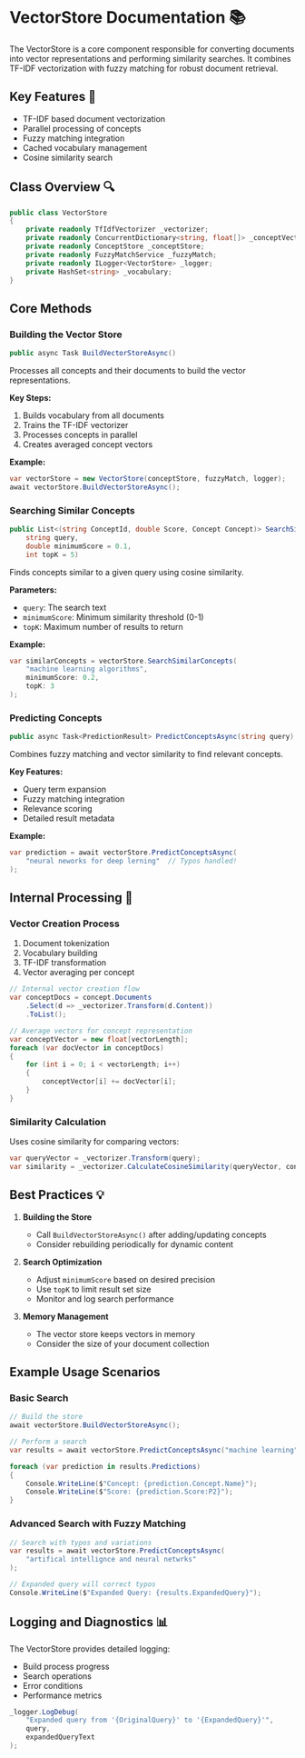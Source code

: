# VectorStore Documentation 📚

The VectorStore is a core component responsible for converting documents into vector representations and performing similarity searches. It combines TF-IDF vectorization with fuzzy matching for robust document retrieval.

## Key Features 🎯

- TF-IDF based document vectorization
- Parallel processing of concepts
- Fuzzy matching integration
- Cached vocabulary management
- Cosine similarity search

## Class Overview 🔍

```csharp
public class VectorStore
{
    private readonly TfIdfVectorizer _vectorizer;
    private readonly ConcurrentDictionary<string, float[]> _conceptVectors;
    private readonly ConceptStore _conceptStore;
    private readonly FuzzyMatchService _fuzzyMatch;
    private readonly ILogger<VectorStore> _logger;
    private HashSet<string> _vocabulary;
}
```

## Core Methods

### Building the Vector Store
```csharp
public async Task BuildVectorStoreAsync()
```
Processes all concepts and their documents to build the vector representations.

**Key Steps:**
1. Builds vocabulary from all documents
2. Trains the TF-IDF vectorizer
3. Processes concepts in parallel
4. Creates averaged concept vectors

**Example:**
```csharp
var vectorStore = new VectorStore(conceptStore, fuzzyMatch, logger);
await vectorStore.BuildVectorStoreAsync();
```

### Searching Similar Concepts
```csharp
public List<(string ConceptId, double Score, Concept Concept)> SearchSimilarConcepts(
    string query,
    double minimumScore = 0.1,
    int topK = 5)
```
Finds concepts similar to a given query using cosine similarity.

**Parameters:**
- `query`: The search text
- `minimumScore`: Minimum similarity threshold (0-1)
- `topK`: Maximum number of results to return

**Example:**
```csharp
var similarConcepts = vectorStore.SearchSimilarConcepts(
    "machine learning algorithms",
    minimumScore: 0.2,
    topK: 3
);
```

### Predicting Concepts
```csharp
public async Task<PredictionResult> PredictConceptsAsync(string query)
```
Combines fuzzy matching and vector similarity to find relevant concepts.

**Key Features:**
- Query term expansion
- Fuzzy matching integration
- Relevance scoring
- Detailed result metadata

**Example:**
```csharp
var prediction = await vectorStore.PredictConceptsAsync(
    "neural neworks for deep lerning"  // Typos handled!
);
```

## Internal Processing 🔄

### Vector Creation Process
1. Document tokenization
2. Vocabulary building
3. TF-IDF transformation
4. Vector averaging per concept

```csharp
// Internal vector creation flow
var conceptDocs = concept.Documents
    .Select(d => _vectorizer.Transform(d.Content))
    .ToList();

// Average vectors for concept representation
var conceptVector = new float[vectorLength];
foreach (var docVector in conceptDocs)
{
    for (int i = 0; i < vectorLength; i++)
    {
        conceptVector[i] += docVector[i];
    }
}
```

### Similarity Calculation
Uses cosine similarity for comparing vectors:
```csharp
var queryVector = _vectorizer.Transform(query);
var similarity = _vectorizer.CalculateCosineSimilarity(queryVector, conceptVector);
```

## Best Practices 💡

1. **Building the Store**
    - Call `BuildVectorStoreAsync()` after adding/updating concepts
    - Consider rebuilding periodically for dynamic content

2. **Search Optimization**
    - Adjust `minimumScore` based on desired precision
    - Use `topK` to limit result set size
    - Monitor and log search performance

3. **Memory Management**
    - The vector store keeps vectors in memory
    - Consider the size of your document collection

## Example Usage Scenarios

### Basic Search
```csharp
// Build the store
await vectorStore.BuildVectorStoreAsync();

// Perform a search
var results = await vectorStore.PredictConceptsAsync("machine learning");

foreach (var prediction in results.Predictions)
{
    Console.WriteLine($"Concept: {prediction.Concept.Name}");
    Console.WriteLine($"Score: {prediction.Score:P2}");
}
```

### Advanced Search with Fuzzy Matching
```csharp
// Search with typos and variations
var results = await vectorStore.PredictConceptsAsync(
    "artifical intellignce and neural netwrks"
);

// Expanded query will correct typos
Console.WriteLine($"Expanded Query: {results.ExpandedQuery}");
```

## Logging and Diagnostics 📊

The VectorStore provides detailed logging:
- Build process progress
- Search operations
- Error conditions
- Performance metrics

```csharp
_logger.LogDebug(
    "Expanded query from '{OriginalQuery}' to '{ExpandedQuery}'",
    query,
    expandedQueryText
);
```